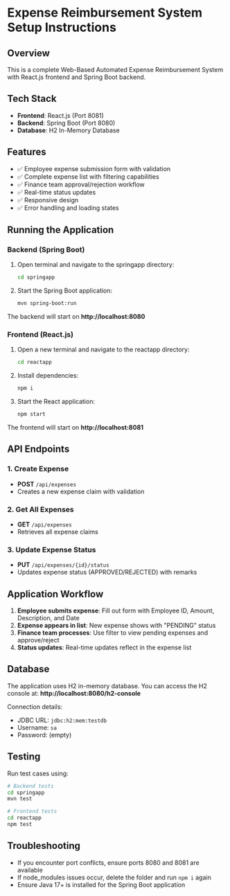 # Expense Reimbursement System Setup Instructions

## Overview
This is a complete Web-Based Automated Expense Reimbursement System with React.js frontend and Spring Boot backend.

## Tech Stack
- **Frontend**: React.js (Port 8081)
- **Backend**: Spring Boot (Port 8080)
- **Database**: H2 In-Memory Database

## Features
- ✅ Employee expense submission form with validation
- ✅ Complete expense list with filtering capabilities
- ✅ Finance team approval/rejection workflow
- ✅ Real-time status updates
- ✅ Responsive design
- ✅ Error handling and loading states

## Running the Application

### Backend (Spring Boot)
1. Open terminal and navigate to the springapp directory:
   ```bash
   cd springapp
   ```

2. Start the Spring Boot application:
   ```bash
   mvn spring-boot:run
   ```

The backend will start on **http://localhost:8080**

### Frontend (React.js)
1. Open a new terminal and navigate to the reactapp directory:
   ```bash
   cd reactapp
   ```

2. Install dependencies:
   ```bash
   npm i
   ```

3. Start the React application:
   ```bash
   npm start
   ```

The frontend will start on **http://localhost:8081**

## API Endpoints

### 1. Create Expense
- **POST** `/api/expenses`
- Creates a new expense claim with validation

### 2. Get All Expenses
- **GET** `/api/expenses`
- Retrieves all expense claims

### 3. Update Expense Status
- **PUT** `/api/expenses/{id}/status`
- Updates expense status (APPROVED/REJECTED) with remarks

## Application Workflow

1. **Employee submits expense**: Fill out form with Employee ID, Amount, Description, and Date
2. **Expense appears in list**: New expense shows with "PENDING" status
3. **Finance team processes**: Use filter to view pending expenses and approve/reject
4. **Status updates**: Real-time updates reflect in the expense list

## Database
The application uses H2 in-memory database. You can access the H2 console at:
**http://localhost:8080/h2-console**

Connection details:
- JDBC URL: `jdbc:h2:mem:testdb`
- Username: `sa`
- Password: (empty)

## Testing
Run test cases using:
```bash
# Backend tests
cd springapp
mvn test

# Frontend tests
cd reactapp
npm test
```

## Troubleshooting
- If you encounter port conflicts, ensure ports 8080 and 8081 are available
- If node_modules issues occur, delete the folder and run `npm i` again
- Ensure Java 17+ is installed for the Spring Boot application